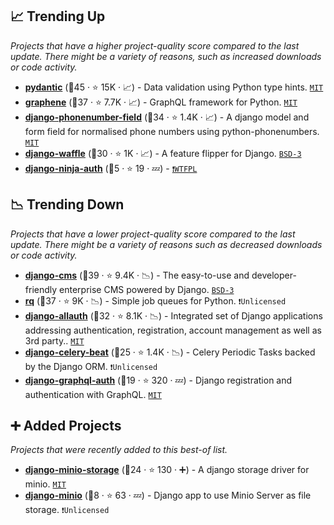 ## 📈 Trending Up

_Projects that have a higher project-quality score compared to the last update. There might be a variety of reasons, such as increased downloads or code activity._

- <b><a href="https://github.com/pydantic/pydantic">pydantic</a></b> (🥇45 ·  ⭐ 15K · 📈) - Data validation using Python type hints. <code><a href="http://bit.ly/34MBwT8">MIT</a></code>
- <b><a href="https://github.com/graphql-python/graphene">graphene</a></b> (🥇37 ·  ⭐ 7.7K · 📈) - GraphQL framework for Python. <code><a href="http://bit.ly/34MBwT8">MIT</a></code>
- <b><a href="https://github.com/stefanfoulis/django-phonenumber-field">django-phonenumber-field</a></b> (🥇34 ·  ⭐ 1.4K · 📈) - A django model and form field for normalised phone numbers using python-phonenumbers. <code><a href="http://bit.ly/34MBwT8">MIT</a></code>
- <b><a href="https://github.com/django-waffle/django-waffle">django-waffle</a></b> (🥇30 ·  ⭐ 1K · 📈) - A feature flipper for Django. <code><a href="http://bit.ly/3aKzpTv">BSD-3</a></code>
- <b><a href="https://github.com/mugartec/django-ninja-auth">django-ninja-auth</a></b> (🥉5 ·  ⭐ 19 · 💤) -  <code><a href="https://tldrlegal.com/search?q=WTFPL">❗️WTFPL</a></code>

## 📉 Trending Down

_Projects that have a lower project-quality score compared to the last update. There might be a variety of reasons such as decreased downloads or code activity._

- <b><a href="https://github.com/django-cms/django-cms">django-cms</a></b> (🥇39 ·  ⭐ 9.4K · 📉) - The easy-to-use and developer-friendly enterprise CMS powered by Django. <code><a href="http://bit.ly/3aKzpTv">BSD-3</a></code>
- <b><a href="https://github.com/rq/rq">rq</a></b> (🥈37 ·  ⭐ 9K · 📉) - Simple job queues for Python. <code>❗Unlicensed</code>
- <b><a href="https://github.com/pennersr/django-allauth">django-allauth</a></b> (🥇32 ·  ⭐ 8.1K · 📉) - Integrated set of Django applications addressing authentication, registration, account management as well as 3rd party.. <code><a href="http://bit.ly/34MBwT8">MIT</a></code>
- <b><a href="https://github.com/celery/django-celery-beat">django-celery-beat</a></b> (🥉25 ·  ⭐ 1.4K · 📉) - Celery Periodic Tasks backed by the Django ORM. <code>❗Unlicensed</code>
- <b><a href="https://github.com/PedroBern/django-graphql-auth">django-graphql-auth</a></b> (🥉19 ·  ⭐ 320 · 💤) - Django registration and authentication with GraphQL. <code><a href="http://bit.ly/34MBwT8">MIT</a></code>

## ➕ Added Projects

_Projects that were recently added to this best-of list._

- <b><a href="https://github.com/py-pa/django-minio-storage">django-minio-storage</a></b> (🥉24 ·  ⭐ 130 · ➕) - A django storage driver for minio. <code><a href="http://bit.ly/34MBwT8">MIT</a></code>
- <b><a href="https://github.com/maddevsio/django_minio">django-minio</a></b> (🥉8 ·  ⭐ 63 · 💤) - Django app to use Minio Server as file storage. <code>❗Unlicensed</code>

